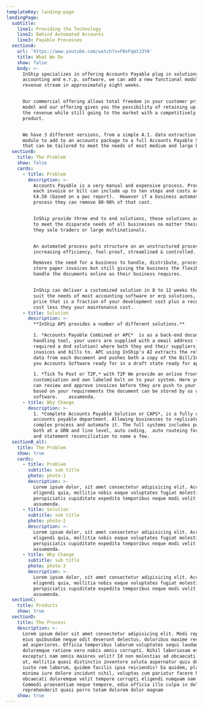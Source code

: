 ```yaml
---
templateKey: landing-page
landingPage:
  subtitle:
    line1: Providing the Technology
    line2: Behind Automated Accounts
    line3: Payable Processes
  sectionA:
    url: 'https://www.youtube.com/watch?v=FBxFqmtJ3YA'
    title: What We Do
    show: false
    body: >-
      InShip specializes in offering Accounts Payable plug in solutions for
      accounting and e.r.p. software, we can add a new functional module and
      revenue stream in approximately eight weeks. 


      Our commercial offering allows total freedom in your customer pricing
      model and our offering gives you the possibility of retaining up to 80% of
      the revenue while still going to the market with a competitively priced
      product. 


      We have 3 different versions, from a simple A.I. data extraction hidden
      module to add to an accounts package to a full Accounts Payable Solution
      that can be tailored to meet the needs of most medium and large business.
  sectionB:
    title: The Problem
    show: false
    cards:
      - title: Problem
        description: >-
          Accounts Payable is a very manual and expensive process. Processing
          each invoice or bill can include up to ten steps and costs around
          €4.50 (based on a pwc report).  However if a business automates this
          process they can remove 80-90% of that cost.


          InShip provide three end to end solutions, these solutions are built
          to meet the disparate needs of all businesses no matter their size be
          they sole traders or large multinationals.


          An automated process puts structure on an unstructured process while
          increasing efficiency, fool-proof, streamlined & controlled. 

          Removes the need for a business to handle, distribute, process, file &
          store paper invoices but still giving the business the flexibility to
          handle the documents online as their business requires. 


          InShip can deliver a customized solution in 8 to 12 weeks that will
          suit the needs of most accounting software or erp solutions, at a
          price that is a fraction of your development cost plus a recurring
          cost less they your maintenance cost.
      - title: Solution
        description: >-
          **InShip APS provides a number of different solutions.** 

          1. *Accounts Payable Combined or APC*  is as a back-end document
          handling tool, your users are supplied with a email address (and if
          required a dnd solution) where both they and their suppliers and email
          invoices and bills to. APC using InShip's AI extracts the relevant
          data from each document and pushes both a copy of the Bill/Invoice to
          you Accounts Software ready for in a draft state ready for approval.

          1. *Tick To Post or T2P,* with T2P We provide an online front end
          customisation and own labeled bolt on to your system. Here your users
          can review and approve invoices before they are push to your software
          based on your requirements the document can be stored by us or your
          software.    assumenda.
      - title: Why Change
        description: >-
          1. *Complete Accounts Payable Solution or CAPS*, is a fully online
          accounts payable department. Allowing businesses to replicate the
          complex process and automate it. The full systems includes po matching
          both at a GRN and line level, auto coding,  auto routeing for approval
          and statement reconciliation to name a few.
  sectionB_alt:
    title: The Problem
    show: true
    cards:
      - title: Problem
        subtitle: sub title
        photo: photo-1
        description: >-
          Lorem ipsum dolor, sit amet consectetur adipisicing elit. Accusantium,
          eligendi quia, mollitia nobis eaque voluptates fugiat molestiae
          perspiciatis cupiditate expedita temporibus neque modi velit nesciunt
          assumenda.
      - title: Solution
        subtitle: sub title
        photo: photo-2
        description: >-
          Lorem ipsum dolor, sit amet consectetur adipisicing elit. Accusantium,
          eligendi quia, mollitia nobis eaque voluptates fugiat molestiae
          perspiciatis cupiditate expedita temporibus neque modi velit nesciunt
          assumenda.
      - title: Why Change
        subtitle: sub title
        photo: photo-3
        description: >-
          Lorem ipsum dolor, sit amet consectetur adipisicing elit. Accusantium,
          eligendi quia, mollitia nobis eaque voluptates fugiat molestiae
          perspiciatis cupiditate expedita temporibus neque modi velit nesciunt
          assumenda.
  sectionC:
    title: Products
    show: true
  sectionD:
    title: The Process
    description: >-
      Lorem ipsum dolor sit amet consectetur adipisicing elit. Modi repudiandae
      eius quibusdam neque odit deserunt delectus, doloribus maxime recusandae,
      ad asperiores. Officia temporibus laborum voluptates sequi laudantium
      doloremque ratione vero nobis omnis corrupti. Nihil laboriosam est, iure
      excepturi nam omnis maiores velit? Id non molestias ad obcaecati fugiat
      ut, mollitia quasi distinctio inventore soluta aspernatur quis delectus
      iusto rem laborum, quidem facilis ipsa reiciendis! Ea quidem, placeat
      minima iure dolore incidunt nihil, voluptas cum pariatur facere harum
      obcaecati doloremque velit tempore corrupti eligendi numquam nam vitae!
      Commodi praesentium neque tempore, odio officia illo culpa in dolores
      reprehenderit quasi porro totam dolorem dolor magnam
    show: true
---
```


